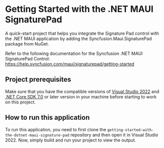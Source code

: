 # Getting Started with the .NET MAUI SignaturePad 
A quick-start project that helps you integrate the Signature Pad control with the .NET MAUI application by adding the Syncfusion.Maui.SignaturePad package from NuGet.

Refer to the following documentation for the Syncfusion .NET MAUI SignaturePad Control: 
https://help.syncfusion.com/maui/signaturepad/getting-started

## Project prerequisites
Make sure that you have the compatible versions of [Visual Studio 2022](https://visualstudio.microsoft.com/downloads/ ) and [.NET Core SDK 7.0](https://dotnet.microsoft.com/en-us/download/dotnet/7.0) or later version in your machine before starting to work on this project.

## How to run this application
To run this application, you need to first clone the `getting-started-with-the-dotnet-maui-signature-pad` repository and then open it in Visual Studio 2022. Now, simply build and run your project to view the output.
